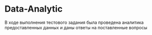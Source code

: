 # Data-Analytic
В ходе выполнения тестового задания была проведена аналитика предоставленных данных и даны ответы на поставленные вопросы
